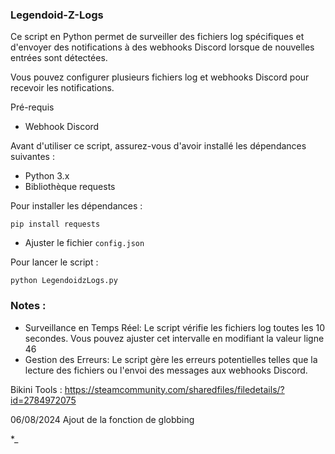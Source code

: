 ### Legendoid-Z-Logs


Ce script en Python permet de surveiller des fichiers log spécifiques et d'envoyer des notifications à des webhooks Discord lorsque de nouvelles entrées sont détectées.

Vous pouvez configurer plusieurs fichiers log et webhooks Discord pour recevoir les notifications.

Pré-requis

- Webhook Discord

Avant d'utiliser ce script, assurez-vous d'avoir installé les dépendances suivantes :
- Python 3.x
- Bibliothèque requests

Pour installer les dépendances : 

```pip install requests```

- Ajuster le fichier  ```config.json```

Pour lancer le script : 

```python LegendoidzLogs.py```


### Notes : 
- Surveillance en Temps Réel: Le script vérifie les fichiers log toutes les 10 secondes. Vous pouvez ajuster cet intervalle en modifiant la valeur ligne 46 
- Gestion des Erreurs: Le script gère les erreurs potentielles telles que la lecture des fichiers ou l'envoi des messages aux webhooks Discord.


Bikini Tools :
https://steamcommunity.com/sharedfiles/filedetails/?id=2784972075

06/08/2024
Ajout de la fonction de globbing 

*_
